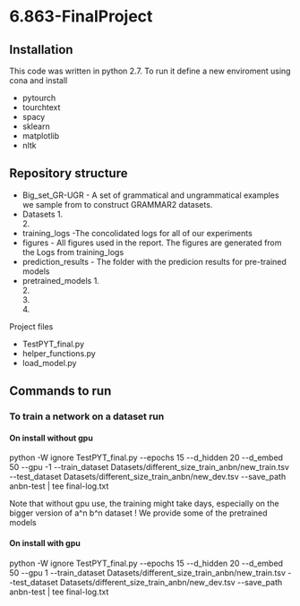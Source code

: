 # 6.863-FinalProject
## Installation 
This code was written in python 2.7.
To run it define a new enviroment using cona 
and install

* pytourch
* tourchtext
* spacy
* sklearn
* matplotlib
* nltk
## Repository structure
* Big_set_GR-UGR  - A set of grammatical and ungrammatical examples we sample from to construct GRAMMAR2 datasets. 
* Datasets 
   1.  
   2.  
* training_logs -The concolidated logs for all of our experiments
* figures - All figures used in the report. The figures are generated from the Logs from training_logs  
* prediction_results - The folder with the predicion results for pre-trained models
* pretrained_models
   1.  
   2.  
   3.    
   4.   


Project files
  * TestPYT_final.py
  * helper_functions.py
  * load_model.py




## Commands to run

### To train a network on a dataset run 


#### On install without gpu
python -W ignore TestPYT_final.py --epochs 15 --d_hidden 20 --d_embed 50 --gpu -1 --train_dataset Datasets/different_size_train_anbn/new_train.tsv --test_dataset Datasets/different_size_train_anbn/new_dev.tsv --save_path anbn-test  | tee final-log.txt

Note that without gpu use, the training might take days, especially on  the bigger version of a^n b^n dataset ! We provide some of the pretrained models
#### On install with gpu

python -W ignore TestPYT_final.py --epochs 15 --d_hidden 20 --d_embed 50 --gpu 1 --train_dataset Datasets/different_size_train_anbn/new_train.tsv --test_dataset Datasets/different_size_train_anbn/new_dev.tsv --save_path anbn-test  | tee final-log.txt


